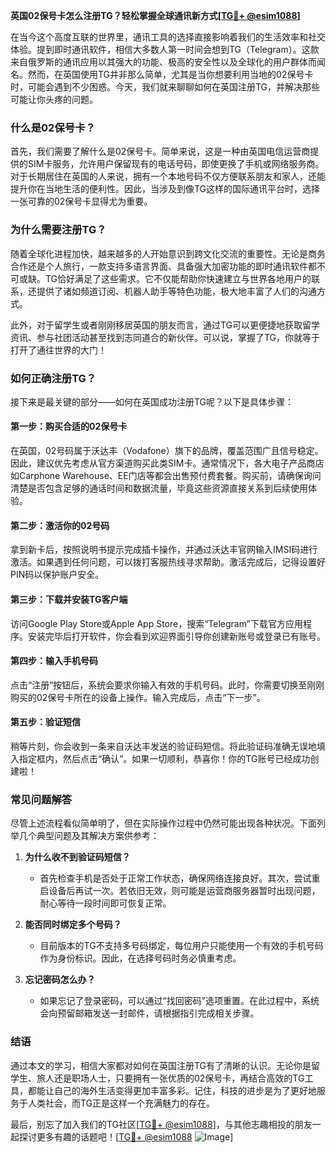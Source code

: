 **英国02保号卡怎么注册TG？轻松掌握全球通讯新方式[[TG💪+ @esim1088](https://t.me/s/esim1088)]**

在当今这个高度互联的世界里，通讯工具的选择直接影响着我们的生活效率和社交体验。提到即时通讯软件，相信大多数人第一时间会想到TG（Telegram）。这款来自俄罗斯的通讯应用以其强大的功能、极高的安全性以及全球化的用户群体而闻名。然而，在英国使用TG并非那么简单，尤其是当你想要利用当地的02保号卡时，可能会遇到不少困惑。今天，我们就来聊聊如何在英国注册TG，并解决那些可能让你头疼的问题。

### **什么是02保号卡？**

首先，我们需要了解什么是02保号卡。简单来说，这是一种由英国电信运营商提供的SIM卡服务，允许用户保留现有的电话号码，即使更换了手机或网络服务商。对于长期居住在英国的人来说，拥有一个本地号码不仅方便联系朋友和家人，还能提升你在当地生活的便利性。因此，当涉及到像TG这样的国际通讯平台时，选择一张可靠的02保号卡显得尤为重要。

### **为什么需要注册TG？**

随着全球化进程加快，越来越多的人开始意识到跨文化交流的重要性。无论是商务合作还是个人旅行，一款支持多语言界面、具备强大加密功能的即时通讯软件都不可或缺。TG恰好满足了这些需求。它不仅能帮助你快速建立与世界各地用户的联系，还提供了诸如频道订阅、机器人助手等特色功能，极大地丰富了人们的沟通方式。

此外，对于留学生或者刚刚移居英国的朋友而言，通过TG可以更便捷地获取留学资讯、参与社团活动甚至找到志同道合的新伙伴。可以说，掌握了TG，你就等于打开了通往世界的大门！

### **如何正确注册TG？**

接下来是最关键的部分——如何在英国成功注册TG呢？以下是具体步骤：

#### **第一步：购买合适的02保号卡**
在英国，02号码属于沃达丰（Vodafone）旗下的品牌，覆盖范围广且信号稳定。因此，建议优先考虑从官方渠道购买此类SIM卡。通常情况下，各大电子产品商店如Carphone Warehouse、EE门店等都会出售预付费套餐。购买前，请确保询问清楚是否包含足够的通话时间和数据流量，毕竟这些资源直接关系到后续使用体验。

#### **第二步：激活你的02号码**
拿到新卡后，按照说明书提示完成插卡操作，并通过沃达丰官网输入IMSI码进行激活。如果遇到任何问题，可以拨打客服热线寻求帮助。激活完成后，记得设置好PIN码以保护账户安全。

#### **第三步：下载并安装TG客户端**
访问Google Play Store或Apple App Store，搜索“Telegram”下载官方应用程序。安装完毕后打开软件，你会看到欢迎界面引导你创建新账号或登录已有账号。

#### **第四步：输入手机号码**
点击“注册”按钮后，系统会要求你输入有效的手机号码。此时，你需要切换至刚刚购买的02保号卡所在的设备上操作。输入完成后，点击“下一步”。

#### **第五步：验证短信**
稍等片刻，你会收到一条来自沃达丰发送的验证码短信。将此验证码准确无误地填入指定框内，然后点击“确认”。如果一切顺利，恭喜你！你的TG账号已经成功创建啦！

### **常见问题解答**

尽管上述流程看似简单明了，但在实际操作过程中仍然可能出现各种状况。下面列举几个典型问题及其解决方案供参考：

1. **为什么收不到验证码短信？**
   - 首先检查手机是否处于正常工作状态，确保网络连接良好。其次，尝试重启设备后再试一次。若依旧无效，则可能是运营商服务器暂时出现问题，耐心等待一段时间即可恢复正常。

2. **能否同时绑定多个号码？**
   - 目前版本的TG不支持多号码绑定，每位用户只能使用一个有效的手机号码作为身份标识。因此，在选择号码时务必慎重考虑。

3. **忘记密码怎么办？**
   - 如果忘记了登录密码，可以通过“找回密码”选项重置。在此过程中，系统会向预留邮箱发送一封邮件，请根据指引完成相关步骤。

### **结语**

通过本文的学习，相信大家都对如何在英国注册TG有了清晰的认识。无论你是留学生、旅人还是职场人士，只要拥有一张优质的02保号卡，再结合高效的TG工具，都能让自己的海外生活变得更加丰富多彩。记住，科技的进步是为了更好地服务于人类社会，而TG正是这样一个充满魅力的存在。

最后，别忘了加入我们的TG社区[[TG💪+ @esim1088](https://t.me/s/esim1088)]，与其他志趣相投的朋友一起探讨更多有趣的话题吧！[[TG💪+ @esim1088](https://t.me/s/esim1088) ![Image](https://i.postimg.cc/4NQfJmqS/Snipaste-2025-05-13-00-14-12.png)]